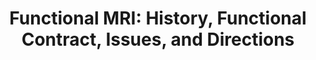 ---
title: "Functional MRI:  History, Functional Contract, Issues, and Directions"
project_id: 
conference_id: ""
presenters:
   - peter_bandettini
summary: "Washington VA Medical Center"
file: /assets/presentations/
filename: 
layout: presentation
---
